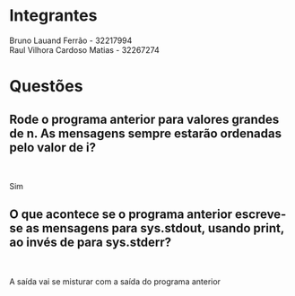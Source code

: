 # Integrantes

Bruno Lauand Ferrão - 32217994
<br>
Raul Vilhora Cardoso Matias - 32267274

# Questões

<h2>Rode o programa anterior para valores grandes de n. As mensagens sempre estarão ordenadas pelo valor de i?</h2>
<br>
<p>Sim</p>

<h2>O que acontece se o programa anterior escreve-se as mensagens para sys.stdout, usando print, ao invés de para sys.stderr?</h2>
<br>
<p>A saída vai se misturar com a saída do programa anterior</p>
